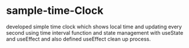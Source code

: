 # sample-time-Clock
developed simple time clock which shows local time and updating every second using time interval function and state management with useState and useEffect and also defined useEffect clean up process.
